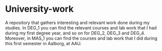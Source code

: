 # University-work
A repository that gathers interesting and relevant work done during my studies.
In DEG_1 you can find the relevant courses and lab work that I had during my first degree year, and so on for DEG_2, DEG_3 and DEG_4.
Moreover, in MAS_1 you can find the courses and lab work that I did during this first semester in Aalborg, at AAU.
